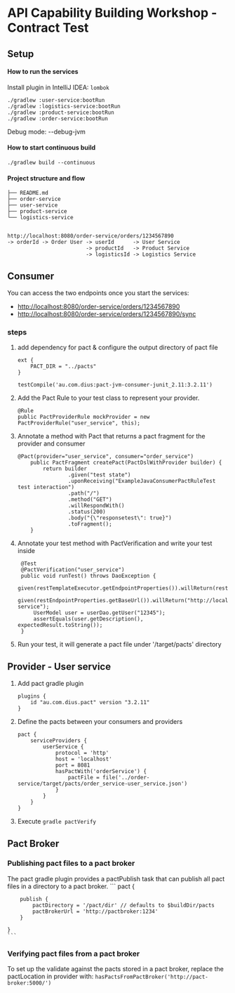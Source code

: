 # API Capability Building Workshop - Contract Test

## Setup

#### How to run the services

Install plugin in IntelliJ IDEA: `lombok`

```
./gradlew :user-service:bootRun
./gradlew :logistics-service:bootRun
./gradlew :product-service:bootRun
./gradlew :order-service:bootRun
```

Debug mode: --debug-jvm

#### How to start continuous build
```
./gradlew build --continuous
```

#### Project structure and flow

```
├── README.md
├── order-service
├── user-service
├── product-service
└── logistics-service


http://localhost:8080/order-service/orders/1234567890
-> orderId -> Order User -> userId      -> User Service     
                         -> productId   -> Product Service
                         -> logisticsId -> Logistics Service

```

## Consumer

You can access the two endpoints once you start the services:
- [http://localhost:8080/order-service/orders/1234567890](http://localhost:8080/order-service/orders/1234567890)
- [http://localhost:8080/order-service/orders/1234567890/sync](http://localhost:8080/order-service/orders/1234567890/sync)

### steps
 1. add dependency for pact & configure the output directory of pact file
    ```
    ext {
        PACT_DIR = "../pacts"
    }

    testCompile('au.com.dius:pact-jvm-consumer-junit_2.11:3.2.11')

    ```
    
 2. Add the Pact Rule to your test class to represent your provider.
    ```
    @Rule
    public PactProviderRule mockProvider = new PactProviderRule("user_service", this);

    ```
 3. Annotate a method with Pact that returns a pact fragment for the provider and consumer
    ```
    @Pact(provider="user_service", consumer="order_service")
        public PactFragment createPact(PactDslWithProvider builder) {
            return builder
                    .given("test state")
                    .uponReceiving("ExampleJavaConsumerPactRuleTest test interaction")
                    .path("/")
                    .method("GET")
                    .willRespondWith()
                    .status(200)
                    .body("{\"responsetest\": true}")
                    .toFragment();
        }
    ```
 4. Annotate your test method with PactVerification and write your test inside
    ```
     @Test
     @PactVerification("user_service")
     public void runTest() throws DaoException {
         given(restTemplateExecutor.getEndpointProperties()).willReturn(restEndpointProperties);
         given(restEndpointProperties.getBaseUrl()).willReturn("http://localhost:8081/user-service");
         UserModel user = userDao.getUser("12345");
         assertEquals(user.getDescription(), expectedResult.toString());
     }
    ```

 5. Run your test, it will generate a pact file under '/target/pacts' directory

 ## Provider - User service
 1. Add pact gradle plugin
    ```
    plugins {
        id "au.com.dius.pact" version "3.2.11"
    }
    ```
 2. Define the pacts between your consumers and providers
    ```
    pact {
    	serviceProviders {
    		userService {
    			protocol = 'http'
    			host = 'localhost'
    			port = 8081
    			hasPactWith('orderService') {
    				pactFile = file('../order-service/target/pacts/order_service-user_service.json')
    			}
    		}
    	}
    }
    ```
 3. Execute `gradle pactVerify`

## Pact Broker

 ### Publishing pact files to a pact broker

 The pact gradle plugin provides a pactPublish task that can publish all pact files in a directory to a pact broker.
    ```
    pact {

        publish {
            pactDirectory = '/pact/dir' // defaults to $buildDir/pacts
            pactBrokerUrl = 'http://pactbroker:1234'
        }

    }
    ```
 ### Verifying pact files from a pact broker
 To set up the validate against the pacts stored in a pact broker, replace the pactLocation in provider with:
    ```
    hasPactsFromPactBroker('http://pact-broker:5000/')
    ```